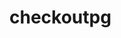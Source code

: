 <!-- generated by markdown-notes-tree -->

# checkoutpg

<!-- optional markdown-notes-tree directory description starts here -->

<!-- optional markdown-notes-tree directory description ends here -->


